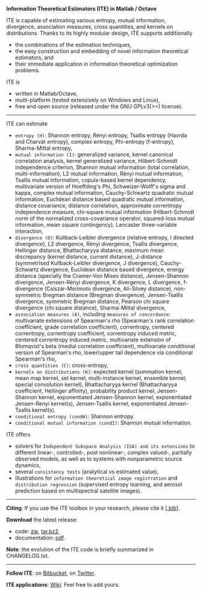 **Information Theoretical Estimators (ITE) in Matlab / Octave**

ITE is capable of estimating various entropy, mutual information, divergence, association measures, cross quantities, and kernels on distributions. Thanks to its highly modular design, ITE supports additionally 

- the combinations of the estimation techniques, 
- the easy construction and embedding of novel information theoretical estimators, and 
- their immediate application in information theoretical optimization problems. 

ITE is 

- written in Matlab/Octave,
- multi-platform (tested extensively on Windows and Linux),
- free and open source (released under the GNU GPLv3(>=) license).

* * *

ITE can estimate 

- `entropy (H)`: Shannon entropy, Rényi entropy, Tsallis entropy (Havrda and Charvát entropy), complex entropy, Phi-entropy (f-entropy), Sharma-Mittal entropy,
- `mutual information (I)`: generalized variance, kernel canonical correlation analysis, kernel generalized variance, Hilbert-Schmidt independence criterion, Shannon mutual information (total correlation, multi-information), L2 mutual information, Rényi mutual information, Tsallis mutual information, copula-based kernel dependency, multivariate version of Hoeffding's Phi, Schweizer-Wolff's sigma and kappa, complex mutual information, Cauchy-Schwartz quadratic mutual information, Euclidean distance based quadratic mutual information, distance covariance, distance correlation, approximate correntropy independence measure, chi-square mutual information (Hilbert-Schmidt norm of the normalized cross-covariance operator, squared-loss mutual information,  mean square contingency), Lancaster three-variable interaction,
- `divergence (D)`: Kullback-Leibler divergence (relative entropy, I directed divergence), L2 divergence, Rényi divergence, Tsallis divergence, Hellinger distance, Bhattacharyya distance, maximum mean discrepancy (kernel distance, current distance), J-distance (symmetrised Kullback-Leibler divergence, J divergence), Cauchy-Schwartz divergence, Euclidean distance based divergence, energy distance (specially the Cramer-Von Mises distance), Jensen-Shannon divergence, Jensen-Rényi divergence, K divergence, L divergence, f-divergence (Csiszár-Morimoto divergence, Ali-Silvey distance), non-symmetric Bregman distance (Bregman divergence), Jensen-Tsallis divergence, symmetric Bregman distance, Pearson chi square divergence (chi square distance), Sharma-Mittal divergence,
- `association measures (A)`, including `measures of concordance`: multivariate extensions of Spearman's rho (Spearman's rank correlation coefficient, grade correlation coefficient), correntropy, centered correntropy, correntropy coefficient, correntropy induced metric, centered correntropy induced metric, multivariate extension of Blomqvist's beta (medial correlation coefficient), multivariate conditional version of Spearman's rho, lower/upper tail dependence via conditional Spearman's rho,
- `cross quantities (C)`: cross-entropy,
- `kernels on distributions (K)`: expected kernel (summation kernel, mean map kernel, set kernel, multi-instance kernel, ensemble kernel; special convolution kernel), Bhattacharyya kernel (Bhattacharyya coefficient, Hellinger affinity), probability product kernel, Jensen-Shannon kernel, exponentiated Jensen-Shannon kernel, exponentiated Jensen-Renyi kernel(s), Jensen-Tsallis kernel, exponentiated Jensen-Tsallis kernel(s).
- `conditional entropy (condH)`: Shannon entropy.
- `conditional mutual information (condI)`: Shannon mutual information.

ITE offers 

- solvers for `Independent Subspace Analysis (ISA) and its extensions` to different linear-, controlled-, post nonlinear-, complex valued-, partially observed models, as well as to systems with nonparametric source dynamics, 
- several `consistency tests` (analytical vs estimated value),
- illustrations for `information theoretical image registration` and `distribution regression` (supervised entropy learning, and aerosol prediction based on multispectral satellite images).

* * *

**Citing**: If you use the ITE toolbox in your research, please cite it \[[.bib](http://www.cmap.polytechnique.fr/~zoltan.szabo/ITE.bib)\].

**Download** the latest release: 

- code: [zip](https://bitbucket.org/szzoli/ite/downloads/ITE-0.63_code.zip), [tar.bz2](https://bitbucket.org/szzoli/ite/downloads/ITE-0.63_code.tar.bz2), 
- documentation: [pdf](https://bitbucket.org/szzoli/ite/downloads/ITE-0.63_documentation.pdf).

**Note**: the evolution of the ITE code is briefly summarized in CHANGELOG.txt.

* * *

**Follow ITE**: on [Bitbucket](https://bitbucket.org/szzoli/ite/follow), on [Twitter](https://twitter.com/ITEtoolbox).

**ITE applications**: [Wiki](https://bitbucket.org/szzoli/ite-in-python/wiki). Feel free to add yours.

